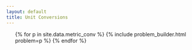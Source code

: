 ```yaml
---
layout: default
title: Unit Conversions
---
```

<ol>
  {% for p in site.data.metric_conv %}
    {% include problem_builder.html problem=p %}
  {% endfor %}
</ol>
